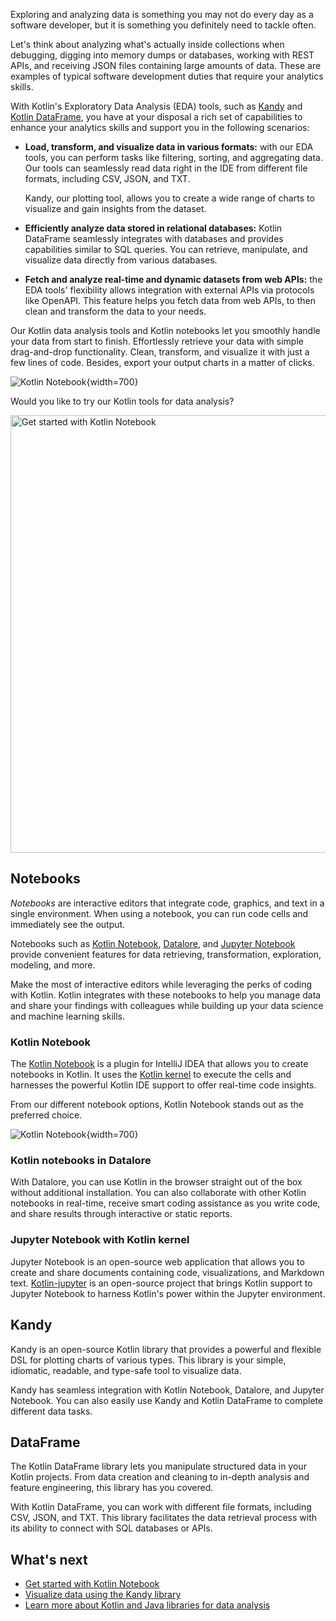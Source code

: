 [//]: # (title: Kotlin for data analysis)

Exploring and analyzing data is something you may not do every day as a software developer, but it is something you definitely need to tackle often. 

Let's think about analyzing what's actually inside collections when debugging, digging
into memory dumps or databases, working with REST APIs, and receiving JSON files containing large amounts of data. These are examples of typical
software development duties that require your analytics skills.

With Kotlin's Exploratory Data Analysis (EDA) tools, such as [Kandy](https://kotlin.github.io/kandy/welcome.html) and [Kotlin DataFrame](https://kotlin.github.io/dataframe/gettingstarted.html), you have at your disposal a rich set of 
capabilities to enhance your analytics skills and support you in the following scenarios:

* **Load, transform, and visualize data in various formats:** with our EDA tools, you can perform tasks like filtering, sorting, and aggregating data. Our tools can seamlessly
read data right in the IDE from different file formats, including CSV, JSON, and TXT. 

    Kandy, our plotting tool, allows you to create a wide range of charts to visualize and gain insights from the dataset.

* **Efficiently analyze data stored in relational databases:** Kotlin DataFrame seamlessly integrates with databases and provides capabilities similar to SQL queries. 
You can retrieve, manipulate, and visualize data directly from various databases.

* **Fetch and analyze real-time and dynamic datasets from web APIs:** the EDA tools' flexibility allows integration with external APIs via protocols like OpenAPI. 
This feature helps you fetch data from web APIs, to then clean and transform the data to your needs.

Our Kotlin data analysis tools and Kotlin notebooks let you smoothly handle your data from start to finish. Effortlessly 
retrieve your data with simple drag-and-drop functionality. Clean, transform, and visualize it with just a few lines of code. 
Besides, export your output charts in a matter of clicks.

![Kotlin Notebook](data-analysis-notebook.gif){width=700}

Would you like to try our Kotlin tools for data analysis?

<a href="get-started-with-kotlin-notebooks.md"><img src="kotlin-notebooks-button.svg" width="700" alt="Get started with Kotlin Notebook"/></a>

## Notebooks

_Notebooks_ are interactive editors that integrate code, graphics, and text in a single environment. When using a notebook, 
you can run code cells and immediately see the output. 

Notebooks such as [Kotlin Notebook](https://plugins.jetbrains.com/plugin/16340-kotlin-notebook), [Datalore](http://jetbrains.com/datalore), 
and [Jupyter Notebook](https://jupyter.org/) provide convenient features for data retrieving, transformation, exploration, modeling, and more. 

Make the most of interactive editors while leveraging the perks of coding with Kotlin. Kotlin integrates with these notebooks 
to help you manage data and share your findings with colleagues while building up your data science and machine learning skills.


### Kotlin Notebook

The [Kotlin Notebook](https://plugins.jetbrains.com/plugin/16340-kotlin-notebook) is a plugin for IntelliJ IDEA that
allows you to create notebooks in Kotlin. It uses the [Kotlin kernel](#jupyter-notebook-with-kotlin-kernel) to execute the
cells and harnesses the powerful Kotlin IDE support to offer real-time code insights. 

From our different notebook options, Kotlin Notebook stands out as the preferred choice.

![Kotlin Notebook](kotlin-notebook.png){width=700}

### Kotlin notebooks in Datalore

With Datalore, you can use Kotlin in the browser straight out of the box without additional installation.
You can also collaborate with other Kotlin notebooks in real-time,
receive smart coding assistance as you write code, and share results through interactive or static reports.

### Jupyter Notebook with Kotlin kernel

Jupyter Notebook is an open-source web application
that allows you to create and share documents containing code,
visualizations, and Markdown text. 
[Kotlin-jupyter](https://github.com/Kotlin/kotlin-jupyter) is an open-source project that brings Kotlin 
support to Jupyter Notebook to harness Kotlin's power within the Jupyter environment.

## Kandy

Kandy is an open-source Kotlin library that provides a powerful and flexible DSL for plotting charts of various types.
This library is your simple, idiomatic, readable, and type-safe tool to visualize data.

Kandy has seamless integration with Kotlin Notebook, Datalore, and Jupyter Notebook. You can also easily use Kandy and 
Kotlin DataFrame to complete different data tasks.

## DataFrame

The Kotlin DataFrame library lets you manipulate structured data in your Kotlin projects. From data creation and 
cleaning to in-depth analysis and feature engineering, this library has you covered.

With Kotlin DataFrame, you can work with different file formats, including CSV, JSON, and TXT. This library facilitates the data retrieval process 
with its ability to connect with SQL databases or APIs.

## What's next

* [Get started with Kotlin Notebook](get-started-with-kotlin-notebooks.md)
* [Visualize data using the Kandy library](data-analysis-visualization.md)
* [Learn more about Kotlin and Java libraries for data analysis](data-science-libraries.md)
